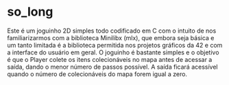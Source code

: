 # so_long
Este é um joguinho 2D simples todo codificado em C com o intuito de nos familiarizarmos com a biblioteca Minilibx (mlx), que embora seja básica e um tanto limitada é a biblioteca permitida nos projetos gráficos da 42 
e com a interface do usuário em geral. O joguinho é bastante simples e o objetivo é que o Player colete os itens colecionáveis no mapa antes de acessar a saída,
dando o menor número de passos possível. A saída ficará acessível quando o número de colecionáveis do mapa forem igual a zero.


